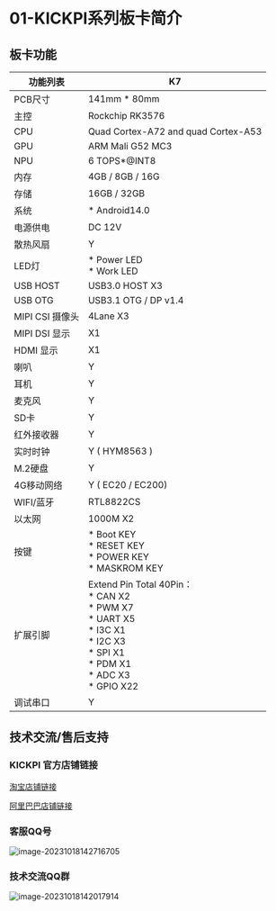 # 01-KICKPI系列板卡简介



## 板卡功能

| 功能列表        | K7                                                           |
| --------------- | ------------------------------------------------------------ |
| PCB尺寸         | 141mm * 80mm                                                 |
| 主控            | Rockchip RK3576                                              |
| CPU             | Quad Cortex-A72 and quad Cortex-A53                          |
| GPU             | ARM Mali G52 MC3                                             |
| NPU             | 6 TOPS*@INT8                                                 |
| 内存            | 4GB / 8GB / 16G                                              |
| 存储            | 16GB / 32GB                                                  |
| 系统            | * Android14.0                                                |
| 电源供电        | DC 12V                                                       |
| 散热风扇        | Y                                                            |
| LED灯           | * Power LED <br />* Work LED                                 |
| USB HOST        | USB3.0 HOST X3                                               |
| USB OTG         | USB3.1 OTG / DP v1.4                                         |
| MIPI CSI 摄像头 | 4Lane X3                                                     |
| MIPI DSI 显示   | X1                                                           |
| HDMI 显示       | X1                                                           |
| 喇叭            | Y                                                            |
| 耳机            | Y                                                            |
| 麦克风          | Y                                                            |
| SD卡            | Y                                                            |
| 红外接收器      | Y                                                            |
| 实时时钟        | Y ( HYM8563 )                                                |
| M.2硬盘         | Y                                                            |
| 4G移动网络      | Y ( EC20 / EC200)                                            |
| WIFI/蓝牙       | RTL8822CS                                                    |
| 以太网          | 1000M X2                                                     |
| 按键            | * Boot KEY <br />* RESET KEY <br />* POWER KEY <br />* MASKROM KEY |
| 扩展引脚        | Extend Pin Total 40Pin： <br />* CAN X2<br />* PWM X7 <br />* UART X5<br />* I3C X1 <br />* I2C X3 <br />* SPI X1<br />* PDM X1<br />* ADC X3 <br />* GPIO X22 |
| 调试串口        | Y                                                            |





## 技术交流/售后支持

### KICKPI 官方店铺链接

[淘宝店铺链接](https://shop183733283.taobao.com/?spm=a230r.7195193.1997079397.2.10f76f498zHqMG)

[阿里巴巴店铺链接](https://shop122g2107958t7.1688.com/page/index.html?spm=0.0.wp_pc_common_header_companyName_undefined.0)



### 客服QQ号

![image-20231018142716705](http://tanzhtanzh.oss-cn-shenzhen.aliyuncs.com/img/image-20231018142716705.png)



### 技术交流QQ群

![image-20231018142017914](http://tanzhtanzh.oss-cn-shenzhen.aliyuncs.com/img/image-20231018142017914.png)

